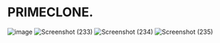 # PRIMECLONE.
![image](https://github.com/Kanisaket10/PRIMECLONE./assets/134317281/4872fde0-3461-44a6-8770-1202fe8062dd)
![Screenshot (233)](https://github.com/Kanisaket10/PRIMECLONE./assets/134317281/dcb6470c-99f4-41af-afff-34a330775531)
![Screenshot (234)](https://github.com/Kanisaket10/PRIMECLONE./assets/134317281/c684522c-ca4c-45c8-add0-687404c243f5)
![Screenshot (235)](https://github.com/Kanisaket10/PRIMECLONE./assets/134317281/2448b9c0-f912-4278-8b16-123bef2c62b2)

